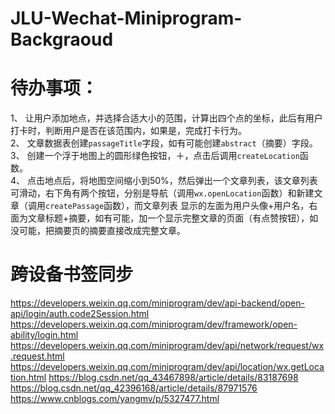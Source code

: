 # JLU-Wechat-Miniprogram-Backgraoud

# 待办事项：
1、 让用户添加地点，并选择合适大小的范围，计算出四个点的坐标，此后有用户打卡时，判断用户是否在该范围内，如果是，完成打卡行为。  
2、 文章数据表创建`passageTitle`字段，如有可能创建`abstract`（摘要）字段。  
3、 创建一个浮于地图上的圆形绿色按钮，＋，点击后调用`createLocation`函数。  
4、 点击地点后，将地图空间缩小到50%，然后弹出一个文章列表，该文章列表可滑动，右下角有两个按钮，分别是导航（调用`wx.openLocation`函数）和新建文章（调用`createPassage`函数），而文章列表
显示的左面为用户头像+用户名，右面为文章标题+摘要，如有可能，加一个显示完整文章的页面（有点赞按钮），如没可能，把摘要页的摘要直接改成完整文章。

# 跨设备书签同步
https://developers.weixin.qq.com/miniprogram/dev/api-backend/open-api/login/auth.code2Session.html
https://developers.weixin.qq.com/miniprogram/dev/framework/open-ability/login.html
https://developers.weixin.qq.com/miniprogram/dev/api/network/request/wx.request.html
https://developers.weixin.qq.com/miniprogram/dev/api/location/wx.getLocation.html
https://blog.csdn.net/qq_43467898/article/details/83187698
https://blog.csdn.net/qq_42396168/article/details/87971576
https://www.cnblogs.com/yangmv/p/5327477.html
